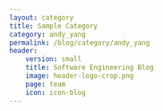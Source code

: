 ```yaml
---
layout: category
title: Sample Category
category: andy_yang
permalink: /blog/category/andy_yang
header: 
    version: small
    title: Software Engineering Blog
    image: header-logo-crop.png
    page: team
    icon: icon-blog
---
```


